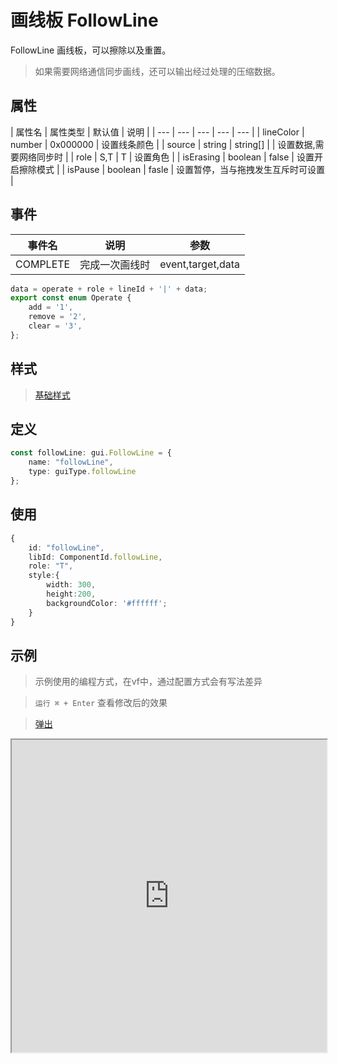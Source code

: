 # 画线板 FollowLine

FollowLine 画线板，可以擦除以及重置。 

> 如果需要网络通信同步画线，还可以输出经过处理的压缩数据。

## 属性

| 属性名 | 属性类型 | 默认值 | 说明 |
| --- | --- | --- | --- | --- |
| lineColor | number | 0x000000 |  设置线条颜色  |
| source | string | string[] |  | 设置数据,需要网络同步时 |
| role | S,T | T | 设置角色 |
| isErasing | boolean | false | 设置开启擦除模式 |
| isPause | boolean | fasle | 设置暂停，当与拖拽发生互斥时可设置 |

## 事件

| 事件名  | 说明 | 参数 |
| --- | --- | --- |
|  COMPLETE | 完成一次画线时 | event,target,data |

``` typescript 
data = operate + role + lineId + '|' + data;
export const enum Operate {
    add = '1',
    remove = '2',
    clear = '3',
};
```

## 样式

> [基础样式](/handbook/style.html#样式)

## 定义
``` typescript
const followLine: gui.FollowLine = {
    name: "followLine",
    type: guiType.followLine
};
```

## 使用
``` typescript
{
    id: "followLine",
    libId: ComponentId.followLine,
    role: "T",
    style:{
        width: 300,
        height:200,
        backgroundColor: '#ffffff';
    }
}
```

## 示例

> 示例使用的编程方式，在vf中，通过配置方式会有写法差异

> `运行 ⌘ + Enter` 查看修改后的效果

> [弹出](https://vipkid-edu.github.io/vf-gui/play/#example/TestFollowLine)

<iframe src="https://vipkid-edu.github.io/vf-gui/play/#example/TestFollowLine" height="500" width="100%"></iframe>